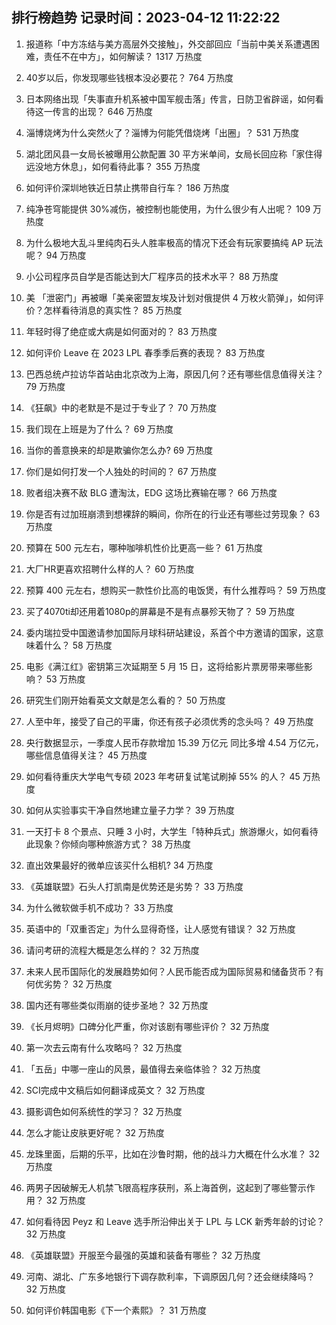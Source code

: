 
## 排行榜趋势 记录时间：2023-04-12 11:22:22
  
  1. 报道称「中方冻结与美方高层外交接触」，外交部回应「当前中美关系遭遇困难，责任不在中方」，如何解读？ 1317 万热度
    
  2. 40岁以后，你发现哪些钱根本没必要花？ 764 万热度
    
  3. 日本网络出现「失事直升机系被中国军舰击落」传言，日防卫省辟谣，如何看待这一传言的出现？ 646 万热度
    
  4. 淄博烧烤为什么突然火了？淄博为何能凭借烧烤「出圈」？ 531 万热度
    
  5. 湖北团风县一女局长被曝用公款配置 30 平方米单间，女局长回应称「家住得远没地方休息」，如何看待此事？ 355 万热度
    
  6. 如何评价深圳地铁近日禁止携带自行车？ 186 万热度
    
  7. 纯净苍穹能提供 30%减伤，被控制也能使用，为什么很少有人出呢？ 109 万热度
    
  8. 为什么极地大乱斗里纯肉石头人胜率极高的情况下还会有玩家要搞纯 AP 玩法呢？ 94 万热度
    
  9. 小公司程序员自学是否能达到大厂程序员的技术水平？ 88 万热度
    
  10. 美 「泄密门」再被曝「美亲密盟友埃及计划对俄提供 4 万枚火箭弹」，如何评价？怎样看待消息的真实性？ 85 万热度
    
  11. 年轻时得了绝症或大病是如何面对的？ 83 万热度
    
  12. 如何评价 Leave 在 2023 LPL 春季季后赛的表现？ 83 万热度
    
  13. 巴西总统卢拉访华首站由北京改为上海，原因几何？还有哪些信息值得关注？ 79 万热度
    
  14. 《狂飙》中的老默是不是过于专业了？ 70 万热度
    
  15. 我们现在上班是为了什么？ 69 万热度
    
  16. 当你的善意换来的却是欺骗你怎么办? 69 万热度
    
  17. 你们是如何打发一个人独处的时间的？ 67 万热度
    
  18. 败者组决赛不敌 BLG 遭淘汰，EDG 这场比赛输在哪？ 66 万热度
    
  19. 你是否有过加班崩溃到想裸辞的瞬间，你所在的行业还有哪些过劳现象？ 63 万热度
    
  20. 预算在 500 元左右，哪种咖啡机性价比更高一些？ 61 万热度
    
  21. 大厂HR更喜欢招聘什么样的人？ 60 万热度
    
  22. 预算 400 元左右，想购买一款性价比高的电饭煲，有什么推荐吗？ 59 万热度
    
  23. 买了4070ti却还用着1080p的屏幕是不是有点暴殄天物了？ 59 万热度
    
  24. 委内瑞拉受中国邀请参加国际月球科研站建设，系首个中方邀请的国家，这意味着什么？ 58 万热度
    
  25. 电影《满江红》密钥第三次延期至 5 月 15 日，这将给影片票房带来哪些影响？ 53 万热度
    
  26. 研究生们刚开始看英文文献是怎么看的？ 50 万热度
    
  27. 人至中年，接受了自己的平庸，你还有孩子必须优秀的念头吗？ 49 万热度
    
  28. 央行数据显示，一季度人民币存款增加 15.39 万亿元 同比多增 4.54 万亿元，哪些信息值得关注？ 45 万热度
    
  29. 如何看待重庆大学电气专硕 2023 年考研复试笔试刷掉 55% 的人？ 45 万热度
    
  30. 如何从实验事实干净自然地建立量子力学？ 39 万热度
    
  31. 一天打卡 8 个景点、只睡 3 小时，大学生「特种兵式」旅游爆火，如何看待此现象？你倾向哪种旅游方式？ 38 万热度
    
  32. 直出效果最好的微单应该买什么相机? 34 万热度
    
  33. 《英雄联盟》石头人打凯南是优势还是劣势？ 33 万热度
    
  34. 为什么微软做手机不成功？ 33 万热度
    
  35. 英语中的「双重否定」为什么显得奇怪，让人感觉有错误？ 32 万热度
    
  36. 请问考研的流程大概是怎么样的？ 32 万热度
    
  37. 未来人民币国际化的发展趋势如何？人民币能否成为国际贸易和储备货币？有何优劣势？ 32 万热度
    
  38. 国内还有哪些类似雨崩的徒步圣地？ 32 万热度
    
  39. 《长月烬明》口碑分化严重，你对该剧有哪些评价？ 32 万热度
    
  40. 第一次去云南有什么攻略吗？ 32 万热度
    
  41. 「五岳」中哪一座山的风景，最值得去亲临体验？ 32 万热度
    
  42. SCI完成中文稿后如何翻译成英文？ 32 万热度
    
  43. 摄影调色如何系统性的学习？ 32 万热度
    
  44. 怎么才能让皮肤更好呢？ 32 万热度
    
  45. 龙珠里面，后期的乐平，比如在沙鲁时期，他的战斗力大概在什么水准？ 32 万热度
    
  46. 两男子因破解无人机禁飞限高程序获刑，系上海首例，这起到了哪些警示作用？ 32 万热度
    
  47. 如何看待因 Peyz 和 Leave 选手所沿伸出关于 LPL 与 LCK 新秀年龄的讨论？ 32 万热度
    
  48. 《英雄联盟》开服至今最强的英雄和装备有哪些？ 32 万热度
    
  49. 河南、湖北、广东多地银行下调存款利率，下调原因几何？还会继续降吗？ 32 万热度
    
  50. 如何评价韩国电影《下一个素熙》？ 31 万热度
    